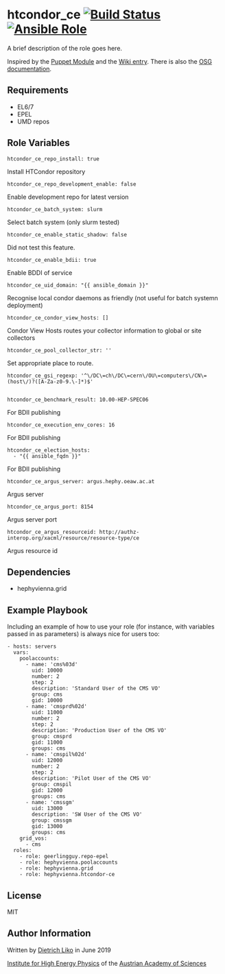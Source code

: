 # htcondor_ce [![Build Status](https://travis-ci.com/hephyvienna/ansible-role-htcondor-ce.svg?branch=master)](https://travis-ci.com/hephyvienna/ansible-role-htcondor-ce) [![Ansible Role](https://img.shields.io/ansible/role/41511.svg)](https://galaxy.ansible.com/hephyvienna/htcondor-ce)

A brief description of the role goes here.

Inspired by the [Puppet Module](https://github.com/cernops/puppet-htcondor_ce)
and the [Wiki entry](https://wiki.infn.it/progetti/htcondor-tf/htcondor-ce_setup).
There is also the [OSG documentation](https://bbockelm.github.io/docs/compute-element/htcondor-ce-overview).

## Requirements

*   EL6/7
*   EPEL
*   UMD repos

## Role Variables

    htcondor_ce_repo_install: true

Install HTCondor repository

    htcondor_ce_repo_development_enable: false

Enable development repo for latest version

    htcondor_ce_batch_system: slurm

Select batch system (only slurm tested)

    htcondor_ce_enable_static_shadow: false

Did not test this feature.

    htcondor_ce_enable_bdii: true

Enable BDDI of service

    htcondor_ce_uid_domain: "{{ ansible_domain }}"

Recognise local condor daemons as friendly (not useful for batch systemn deployment)

    htcondor_ce_condor_view_hosts: []

Condor View Hosts routes your collector information to global or site collectors

    htcondor_ce_pool_collector_str: ''

Set appropriate place to route.

    htcondor_ce_gsi_regexp: '^\/DC\=ch\/DC\=cern\/OU\=computers\/CN\=(host\/)?([A-Za-z0-9.\-]*)$'


    htcondor_ce_benchmark_result: 10.00-HEP-SPEC06

For BDII publishing

    htcondor_ce_execution_env_cores: 16

For BDII publishing

    htcondor_ce_election_hosts:
      - "{{ ansible_fqdn }}"

For BDII publishing

    htcondor_ce_argus_server: argus.hephy.oeaw.ac.at

Argus server

    htcondor_ce_argus_port: 8154

Argus server port

    htcondor_ce_argus_resourceid: http://authz-interop.org/xacml/resource/resource-type/ce

Argus resource id

## Dependencies

-   hephyvienna.grid

## Example Playbook

Including an example of how to use your role (for instance, with variables
passed in as parameters) is always nice for users too:

    - hosts: servers
      vars:
        poolaccounts:
          - name: 'cms%03d'
            uid: 10000
            number: 2
            step: 2
            description: 'Standard User of the CMS VO'
            group: cms
            gid: 10000
          - name: 'cmsprd%02d'
            uid: 11000
            number: 2
            step: 2
            description: 'Production User of the CMS VO'
            group: cmsprd
            gid: 11000
            groups: cms
          - name: 'cmspil%02d'
            uid: 12000
            number: 2
            step: 2
            description: 'Pilot User of the CMS VO'
            group: cmspil
            gid: 12000
            groups: cms
          - name: 'cmssgm'
            uid: 13000
            description: 'SW User of the CMS VO'
            group: cmssgm
            gid: 13000
            groups: cms
        grid_vos:
          - cms
      roles:
        - role: geerlingguy.repo-epel
        - role: hephyvienna.poolaccounts
        - role: hephyvienna.grid
        - role: hephyvienna.htcondor-ce


## License

MIT

## Author Information

Written by [Dietrich Liko](http://hephy.at/dliko) in June 2019

[Institute for High Energy Physics](http://www.hephy.at) of the
[Austrian Academy of Sciences](http://www.oeaw.ac.at)
